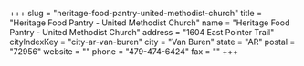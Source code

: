 +++
slug = "heritage-food-pantry-united-methodist-church"
title = "Heritage Food Pantry - United Methodist Church"
name = "Heritage Food Pantry - United Methodist Church"
address = "1604 East Pointer Trail"
cityIndexKey = "city-ar-van-buren"
city = "Van Buren"
state = "AR"
postal = "72956"
website = ""
phone = "479-474-6424"
fax = ""
+++
